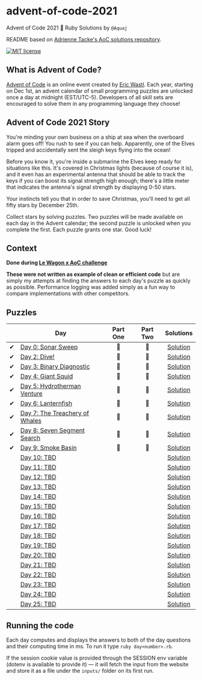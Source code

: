 # advent-of-code-2021
Advent of Code 2021 🎄 Ruby Solutions by `@Aquaj`

README based on [Adrienne Tacke's AoC solutions repository](https://github.com/adriennetacke/advent-of-code-2020).

[![MIT license](https://img.shields.io/badge/License-MIT-blue.svg)](https://opensource.org/licenses/MIT)

## What is Advent of Code?
[Advent of Code](http://adventofcode.com) is an online event created by [Eric Wastl](https://twitter.com/ericwastl).
Each year, starting on Dec 1st, an advent calendar of small programming puzzles are unlocked once a day at midnight
(EST/UTC-5). Developers of all skill sets are encouraged to solve them in any programming language they choose!

## Advent of Code 2021 Story

You're minding your own business on a ship at sea when the overboard alarm goes off! You rush to see if you can help. Apparently, one of the Elves tripped and accidentally sent the sleigh keys flying into the ocean!

Before you know it, you're inside a submarine the Elves keep ready for situations like this. It's covered in Christmas lights (because of course it is), and it even has an experimental antenna that should be able to track the keys if you can boost its signal strength high enough; there's a little meter that indicates the antenna's signal strength by displaying 0-50 stars.

Your instincts tell you that in order to save Christmas, you'll need to get all fifty stars by December 25th.

Collect stars by solving puzzles. Two puzzles will be made available on each day in the Advent calendar; the second puzzle is unlocked when you complete the first. Each puzzle grants one star. Good luck!

## Context

**Done during [Le Wagon x AoC challenge](http://lewagon-aoc.herokuapp.com/)**

**These were not written as example of clean or efficient code** but are simply my attempts at finding the answers to
each day's puzzle as quickly as possible. Performance logging was added simply as a fun way to compare implementations
with other competitors.

## Puzzles

<!-- On-hand emojis: ✔ 🌟 -->
|       | Day                                                                   | Part One | Part Two | Solutions
| :---: | -----                                                                 | :------: | :------: | :---:
|   ✔   | [Day 0: Sonar Sweep](https://adventofcode.com/2021/day/1)             |    🌟    |    🌟    | [Solution](day-01.rb)
|   ✔   | [Day 2: Dive!](https://adventofcode.com/2021/day/2)                   |    🌟    |    🌟    | [Solution](day-02.rb)
|   ✔   | [Day 3: Binary Diagnostic](https://adventofcode.com/2021/day/3)       |    🌟    |    🌟    | [Solution](day-03.rb)
|   ✔   | [Day 4: Giant Squid](https://adventofcode.com/2021/day/4)             |    🌟    |    🌟    | [Solution](day-04.rb)
|   ✔   | [Day 5: Hydrotherman Venture](https://adventofcode.com/2021/day/5)    |    🌟    |    🌟    | [Solution](day-05.rb)
|   ✔   | [Day 6: Lanternfish](https://adventofcode.com/2021/day/6)             |    🌟    |    🌟    | [Solution](day-06.rb)
|   ✔   | [Day 7: The Treachery of Whales](https://adventofcode.com/2021/day/7) |    🌟    |    🌟    | [Solution](day-07.rb)
|   ✔   | [Day 8: Seven Segment Search](https://adventofcode.com/2021/day/8)    |    🌟    |    🌟    | [Solution](day-08.rb)
|   ✔   | [Day 9: Smoke Basin](https://adventofcode.com/2021/day/9)             |    🌟    |    🌟    | [Solution](day-09.rb)
|       | [Day 10: TBD](https://adventofcode.com/2021/day/10)                   |          |          | [Solution](day-10.rb)
|       | [Day 11: TBD](https://adventofcode.com/2021/day/11)                   |          |          | [Solution](day-11.rb)
|       | [Day 12: TBD](https://adventofcode.com/2021/day/12)                   |          |          | [Solution](day-12.rb)
|       | [Day 13: TBD](https://adventofcode.com/2021/day/13)                   |          |          | [Solution](day-13.rb)
|       | [Day 14: TBD](https://adventofcode.com/2021/day/14)                   |          |          | [Solution](day-14.rb)
|       | [Day 15: TBD](https://adventofcode.com/2021/day/15)                   |          |          | [Solution](day-15.rb)
|       | [Day 16: TBD](https://adventofcode.com/2021/day/16)                   |          |          | [Solution](day-16.rb)
|       | [Day 17: TBD](https://adventofcode.com/2021/day/17)                   |          |          | [Solution](day-17.rb)
|       | [Day 18: TBD](https://adventofcode.com/2021/day/18)                   |          |          | [Solution](day-18.rb)
|       | [Day 19: TBD](https://adventofcode.com/2021/day/19)                   |          |          | [Solution](day-19.rb)
|       | [Day 20: TBD](https://adventofcode.com/2021/day/20)                   |          |          | [Solution](day-20.rb)
|       | [Day 21: TBD](https://adventofcode.com/2021/day/21)                   |          |          | [Solution](day-21.rb)
|       | [Day 22: TBD](https://adventofcode.com/2021/day/22)                   |          |          | [Solution](day-22.rb)
|       | [Day 23: TBD](https://adventofcode.com/2021/day/23)                   |          |          | [Solution](day-23.rb)
|       | [Day 24: TBD](https://adventofcode.com/2021/day/24)                   |          |          | [Solution](day-24.rb)
|       | [Day 25: TBD](https://adventofcode.com/2021/day/25)                   |          |          | [Solution](day-25.rb)

## Running the code

Each day computes and displays the answers to both of the day questions and their computing time in ms. To run it type `ruby day<number>.rb`.

If the session cookie value is provided through the SESSION env variable (dotenv is available to provide it) — it will
fetch the input from the website and store it as a file under the `inputs/` folder on its first run.
